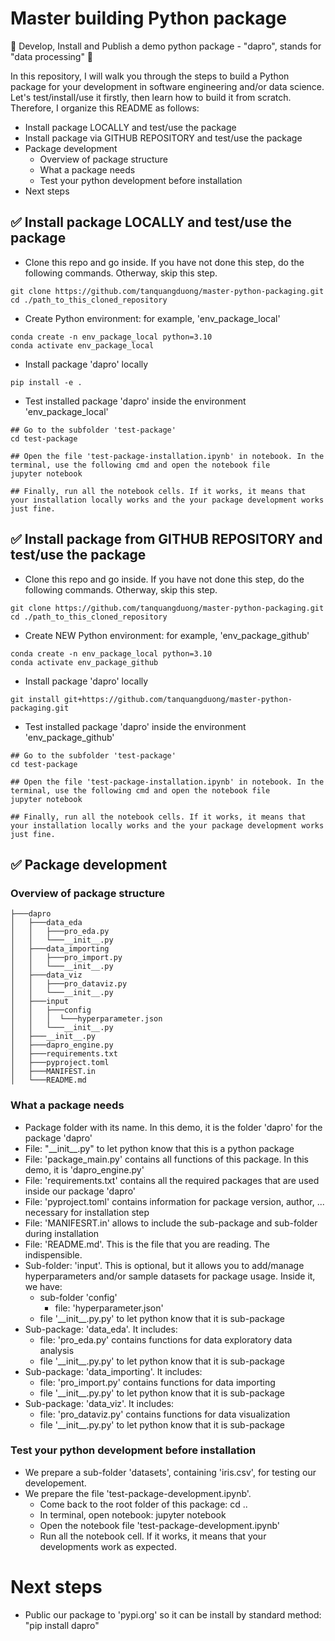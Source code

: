 # Master building Python package

🚀 Develop, Install and Publish a demo python package - "dapro", stands for "data processing" 🚀

In this repository, I will walk you through the steps to build a Python package for your development in software engineering and/or data science. Let's test/install/use it firstly, then learn how to build it from scratch. Therefore, I organize this README as follows:
- Install package LOCALLY and test/use the package
- Install package via GITHUB REPOSITORY and test/use the package
- Package development
    - Overview of package structure
    - What a package needs
    - Test your python development before installation
- Next steps

## ✅ Install package LOCALLY and test/use the package 
- Clone this repo and go inside. If you have not done this step, do the following commands. Otherway, skip this step.
```
git clone https://github.com/tanquangduong/master-python-packaging.git
cd ./path_to_this_cloned_repository
```
- Create Python environment: for example,  'env_package_local'
```
conda create -n env_package_local python=3.10
conda activate env_package_local
```
- Install package 'dapro' locally
```
pip install -e .
```

- Test installed package 'dapro' inside the environment 'env_package_local'
```
## Go to the subfolder 'test-package'
cd test-package

## Open the file 'test-package-installation.ipynb' in notebook. In the terminal, use the following cmd and open the notebook file
jupyter notebook

## Finally, run all the notebook cells. If it works, it means that your installation locally works and the your package development works just fine.
```

## ✅ Install package from GITHUB REPOSITORY and test/use the package 
- Clone this repo and go inside. If you have not done this step, do the following commands. Otherway, skip this step.
```
git clone https://github.com/tanquangduong/master-python-packaging.git
cd ./path_to_this_cloned_repository
```
- Create NEW Python environment: for example,  'env_package_github'
```
conda create -n env_package_local python=3.10
conda activate env_package_github
```
- Install package 'dapro' locally
```
git install git+https://github.com/tanquangduong/master-python-packaging.git
```

- Test installed package 'dapro' inside the environment 'env_package_github'
```
## Go to the subfolder 'test-package'
cd test-package

## Open the file 'test-package-installation.ipynb' in notebook. In the terminal, use the following cmd and open the notebook file
jupyter notebook

## Finally, run all the notebook cells. If it works, it means that your installation locally works and the your package development works just fine.
```


## ✅  Package development
### Overview of package structure

    ├───dapro
    │   ├───data_eda
    │   │   ├───pro_eda.py
    │   │   └───__init__.py
    │   ├───data_importing
    │   │   ├───pro_import.py
    │   │   └───__init__.py
    │   ├───data_viz
    │   │   ├───pro_dataviz.py
    │   │   └───__init__.py
    │   ├───input
    │   │   ├───config
    │   │   │  └───hyperparameter.json
    │   │   └───__init__.py
    │   ├───__init__.py
    │   ├───dapro_engine.py
    │   ├───requirements.txt
    │   ├───pyproject.toml
    │   ├───MANIFEST.in
    │   └───README.md

### What a package needs
- Package folder with its name. In this demo, it is the folder 'dapro' for the package 'dapro'
- File: "\_\_init\_\_.py" to let python know that this is a python package
- File: 'package_main.py' contains all functions of this package. In this demo, it is 'dapro_engine.py'
- File: 'requirements.txt' contains all the required packages that are used inside our package 'dapro'
- File: 'pyproject.toml' contains information for package version, author, ... necessary for installation step
- File: 'MANIFESRT.in' allows to include the sub-package and sub-folder during installation
- File: 'README.md'. This is the file that you are reading. The indispensible.
- Sub-folder: 'input'. This is optional, but it allows you to add/manage hyperparameters and/or sample datasets for package usage. Inside it, we have:  
    - sub-folder 'config'
        - file: 'hyperparameter.json'
    - file '\_\_init\_\_.py.py' to let python know that it is sub-package
- Sub-package: 'data_eda'. It includes:
    - file: 'pro_eda.py' contains functions for data exploratory data analysis
    - file '\_\_init\_\_.py.py' to let python know that it is sub-package
- Sub-package: 'data_importing'. It includes:
    - file: 'pro_import.py' contains functions for data importing
    - file '\_\_init\_\_.py.py' to let python know that it is sub-package
- Sub-package: 'data_viz'. It includes:
    - file: 'pro_dataviz.py' contains functions for data visualization
    - file '\_\_init\_\_.py.py' to let python know that it is sub-package

### Test your python development before installation
- We prepare a sub-folder 'datasets', containing 'iris.csv', for testing our developement. 
- We prepare the file 'test-package-development.ipynb'. 
    - Come back to the root folder of this package: cd ..
    - In terminal, open notebook: jupyter notebook
    - Open the notebook file 'test-package-development.ipynb'
    - Run all the notebook cell. If it works, it means that your developments work as expected.

# Next steps
- Public our package to 'pypi.org' so it can be install by standard method: "pip install dapro"